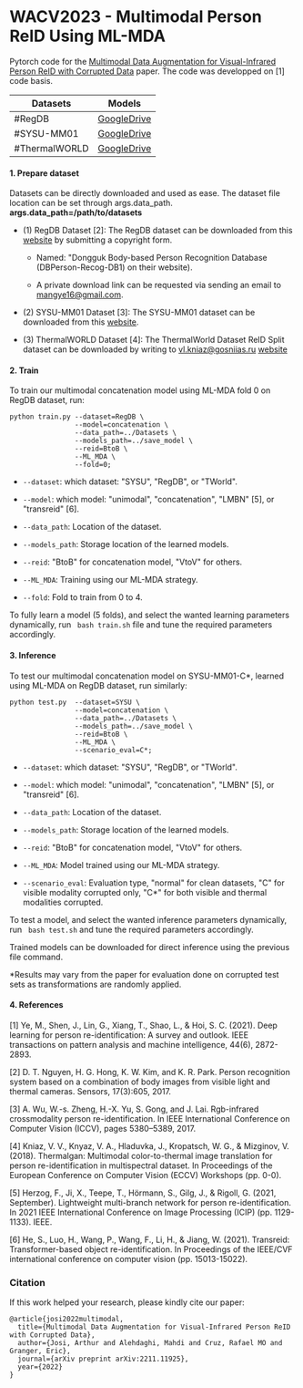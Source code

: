 # WACV2023 - Multimodal Person ReID Using ML-MDA 
Pytorch code for the [Multimodal Data Augmentation for Visual-Infrared Person ReID
with Corrupted Data](https://openaccess.thecvf.com/content/WACV2023W/RWS/papers/Josi_Multimodal_Data_Augmentation_for_Visual-Infrared_Person_ReID_With_Corrupted_Data_WACVW_2023_paper.pdf) paper. The code was developped on [1] code basis.

| Datasets      | Models                                                                     |
|---------------|----------------------------------------------------------------------------|
| #RegDB        | [GoogleDrive](https://drive.google.com/drive/folders/1ZO4oFfsA1eXhthMVHVs00ZQxPhQGy_8u?usp=sharing)|
| #SYSU-MM01    | [GoogleDrive](https://drive.google.com/drive/folders/11XQsD2ZG07oARTZFgLFnF85w9s0-MJiZ?usp=sharing)|
| #ThermalWORLD | [GoogleDrive](https://drive.google.com/drive/folders/16ZRVWpkcNOiHVAWdHv0Qeaa2cXKpDZX1?usp=sharing)|

#### 1. Prepare dataset 

Datasets can be directly downloaded and used as ease. The dataset file location can be set through args.data_path.
**args.data_path=/path/to/datasets**

- (1) RegDB Dataset [2]: The RegDB dataset can be downloaded from this [website](http://dm.dongguk.edu/link.html) by submitting a copyright form.

    - Named: "Dongguk Body-based Person Recognition Database (DBPerson-Recog-DB1) on their website). 

    - A private download link can be requested via sending an email to mangye16@gmail.com. 
  
- (2) SYSU-MM01 Dataset [3]: The SYSU-MM01 dataset can be downloaded from this [website](http://isee.sysu.edu.cn/project/RGBIRReID.htm).

- (3) ThermalWORLD Dataset [4]: The ThermalWorld Dataset ReID Split dataset can be downloaded by writing to vl.kniaz@gosniias.ru [website](http://www.zefirus.org/articles/ee9462fb-befd-4679-9c26-acd551db8583/)

#### 2. Train

To train our multimodal concatenation model using ML-MDA fold 0 on RegDB dataset, run: 
```
python train.py --dataset=RegDB \
                --model=concatenation \ 
                --data_path=../Datasets \
                --models_path=../save_model \
                --reid=BtoB \
                --ML_MDA \
                --fold=0;
```

  - `--dataset`: which dataset: "SYSU", "RegDB", or "TWorld".

  - `--model`: which model: "unimodal", "concatenation", "LMBN" [5], or "transreid" [6].
  
  - `--data_path`: Location of the dataset.

  - `--models_path`: Storage location of the learned models.

  - `--reid`: "BtoB" for concatenation model, "VtoV" for others.
  
  - `--ML_MDA`: Training using our ML-MDA strategy.
  
  - `--fold`: Fold to train from 0 to 4. 

To fully learn a model (5 folds), and select the wanted learning parameters dynamically, run ``` bash train.sh``` file and tune the required parameters accordingly.

#### 3. Inference

To test our multimodal concatenation model on SYSU-MM01-C*, learned using ML-MDA on RegDB dataset, run similarly:
```
python test.py  --dataset=SYSU \
                --model=concatenation \
                --data_path=../Datasets \
                --models_path=../save_model \
                --reid=BtoB \
                --ML_MDA \
                --scenario_eval=C*;
```

  - `--dataset`: which dataset: "SYSU", "RegDB", or "TWorld".

  - `--model`: which model: "unimodal", "concatenation", "LMBN" [5], or "transreid" [6].
  
  - `--data_path`: Location of the dataset.

  - `--models_path`: Storage location of the learned models.

  - `--reid`: "BtoB" for concatenation model, "VtoV" for others.
  
  - `--ML_MDA`: Model trained using our ML-MDA strategy.
  
  - `--scenario_eval`: Evaluation type, "normal" for clean datasets, "C" for visible modality corrupted only, "C*" for both visible and thermal modalities corrupted. 

To test a model, and select the wanted inference parameters dynamically, run ``` bash test.sh``` and tune the required parameters accordingly.

Trained models can be downloaded for direct inference using the previous file command.

*Results may vary from the paper for evaluation done on corrupted test sets as transformations are randomly applied. 

#### 4. References

[1] Ye, M., Shen, J., Lin, G., Xiang, T., Shao, L., & Hoi, S. C. (2021). Deep learning for person re-identification: A survey and outlook. IEEE transactions on pattern analysis and machine intelligence, 44(6), 2872-2893.

[2] D. T. Nguyen, H. G. Hong, K. W. Kim, and K. R. Park. Person recognition system based on a combination of body images from visible light and thermal cameras. Sensors, 17(3):605, 2017.

[3] A. Wu, W.-s. Zheng, H.-X. Yu, S. Gong, and J. Lai. Rgb-infrared crossmodality person re-identification. In IEEE International Conference on Computer Vision (ICCV), pages 5380–5389, 2017.

[4] Kniaz, V. V., Knyaz, V. A., Hladuvka, J., Kropatsch, W. G., & Mizginov, V. (2018). Thermalgan: Multimodal color-to-thermal image translation for person re-identification in multispectral dataset. In Proceedings of the European Conference on Computer Vision (ECCV) Workshops (pp. 0-0).

[5] Herzog, F., Ji, X., Teepe, T., Hörmann, S., Gilg, J., & Rigoll, G. (2021, September). Lightweight multi-branch network for person re-identification. In 2021 IEEE International Conference on Image Processing (ICIP) (pp. 1129-1133). IEEE.

[6] He, S., Luo, H., Wang, P., Wang, F., Li, H., & Jiang, W. (2021). Transreid: Transformer-based object re-identification. In Proceedings of the IEEE/CVF international conference on computer vision (pp. 15013-15022).

### Citation

If this work helped your research, please kindly cite our paper:
```
@article{josi2022multimodal,
  title={Multimodal Data Augmentation for Visual-Infrared Person ReID with Corrupted Data},
  author={Josi, Arthur and Alehdaghi, Mahdi and Cruz, Rafael MO and Granger, Eric},
  journal={arXiv preprint arXiv:2211.11925},
  year={2022}
}
```
